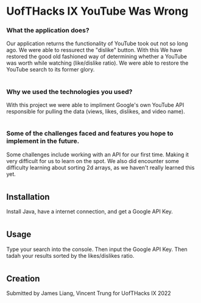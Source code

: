 # UofTHacks IX YouTube Was Wrong

### What the application does?
Our application returns the functionality of YouTube took out not so long ago. We were able to ressurect the "dislike" button. With this We have restored the good old fashioned way of determining whether a YouTube was worth while watching (like/dislike ratio). We were able to restore the YouTube search to its former glory.
#

### Why we used the technologies you used?
With this project we were able to impliment Google's own YouTube API responsible for pulling the data (views, likes, dislikes, and video name). 
#

### Some of the challenges faced and features you hope to implement in the future.
Some challenges include working with an API for our first time. Making it very difficult for us to learn on the spot. We also did encounter some difficulty learning about sorting 2d arrays, as we haven't really learned this yet.
#

## Installation
Install Java, have a internet connection, and get a Google API Key. 
#

## Usage
Type your search into the console. Then input the Google API Key. Then tadah your results sorted by the likes/dislikes ratio.
#


## Creation
Submitted by James Liang, Vincent Trung for UofTHacks IX 2022